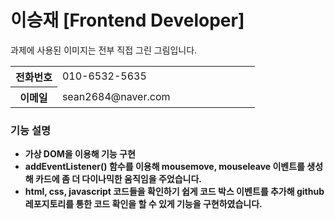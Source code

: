 # 이승재 [Frontend Developer]

과제에 사용된 이미지는 전부 직접 그린 그림입니다.

<table>
  <tbody>
    <tr>
      <th align="center">전화번호</th>
      <td align="start" width="300px;">010-6532-5635</td>
    </tr>
    <tr>
      <th align="center">이메일</th>
      <td align="start" width="300px;">sean2684@naver.com</td>
    </tr>
  </tbody>
</table>

### 기능 설명

* **가상 DOM을 이용해 기능 구현**
* **addEventListener() 함수를 이용해 mousemove, mouseleave 이벤트를 생성해 카드에 좀 더 다이나믹한 움직임을 주었습니다.**
* **html, css, javascript 코드들을 확인하기 쉽게 코드 박스 이벤트를 추가해 github 레포지토리를 통한 코드 확인을 할 수 있게 기능을 구현하였습니다.**
